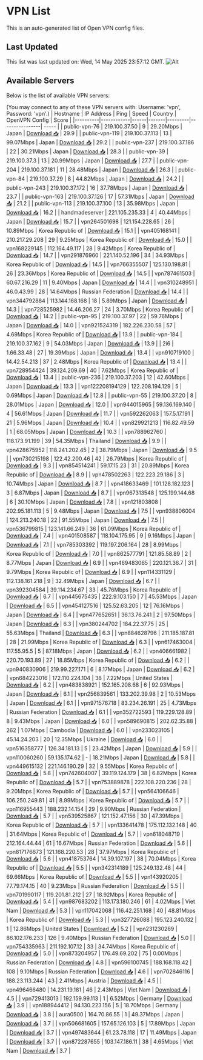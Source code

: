 # VPN List

This is an auto-generated list of Open VPN config files.

## Last Updated

This list was last updated on: Wed, 14 May 2025 23:57:12 GMT.
![Alt](https://repobeats.axiom.co/api/embed/186b98318ef1479477931607c1ad7d823f12451f.svg "Repobeats analytics image")

## Available Servers

Below is the list of available VPN servers:

(You may connect to any of these VPN servers with: Username: 'vpn', Password: 'vpn'.)
| Hostname | IP Address | Ping | Speed | Country | OpenVPN Config | Score |
|----------|------------|------|-------|---------|----------------| ----- |
| public-vpn-76 | 219.100.37.50 | 9 | 29.20Mbps | Japan | [Download 📥](./configs/server_0_JP.ovpn) | 29.9 |
| public-vpn-119 | 219.100.37.113 | 13 | 99.07Mbps | Japan | [Download 📥](./configs/server_1_JP.ovpn) | 29.2 |
| public-vpn-237 | 219.100.37.186 | 22 | 30.21Mbps | Japan | [Download 📥](./configs/server_2_JP.ovpn) | 28.3 |
| public-vpn-39 | 219.100.37.3 | 13 | 20.99Mbps | Japan | [Download 📥](./configs/server_3_JP.ovpn) | 27.7 |
| public-vpn-204 | 219.100.37.181 | 11 | 28.48Mbps | Japan | [Download 📥](./configs/server_4_JP.ovpn) | 26.3 |
| public-vpn-84 | 219.100.37.29 | 8 | 44.82Mbps | Japan | [Download 📥](./configs/server_5_JP.ovpn) | 24.2 |
| public-vpn-243 | 219.100.37.172 | 16 | 37.78Mbps | Japan | [Download 📥](./configs/server_6_JP.ovpn) | 23.7 |
| public-vpn-163 | 219.100.37.126 | 17 | 57.31Mbps | Japan | [Download 📥](./configs/server_7_JP.ovpn) | 21.2 |
| public-vpn-113 | 219.100.37.100 | 13 | 35.98Mbps | Japan | [Download 📥](./configs/server_8_JP.ovpn) | 16.2 |
| handmadeserver | 221.105.235.33 | 4 | 40.44Mbps | Japan | [Download 📥](./configs/server_9_JP.ovpn) | 15.7 |
| vpn264501698 | 121.154.228.65 | 26 | 10.89Mbps | Korea Republic of | [Download 📥](./configs/server_10_KR.ovpn) | 15.1 |
| vpn405168141 | 210.217.29.208 | 29 | 9.25Mbps | Korea Republic of | [Download 📥](./configs/server_11_KR.ovpn) | 15.0 |
| vpn168229145 | 112.164.49.117 | 28 | 9.42Mbps | Korea Republic of | [Download 📥](./configs/server_12_KR.ovpn) | 14.7 |
| vpn291876960 | 221.140.52.196 | 34 | 34.93Mbps | Korea Republic of | [Download 📥](./configs/server_13_KR.ovpn) | 14.5 |
| vpn766355507 | 125.130.198.81 | 26 | 23.36Mbps | Korea Republic of | [Download 📥](./configs/server_14_KR.ovpn) | 14.5 |
| vpn787461503 | 60.67.216.29 | 11 | 9.40Mbps | Japan | [Download 📥](./configs/server_15_JP.ovpn) | 14.4 |
| vpn310248951 | 46.0.43.99 | 28 | 14.64Mbps | Russian Federation | [Download 📥](./configs/server_16_RU.ovpn) | 14.4 |
| vpn344792884 | 113.144.168.168 | 18 | 5.89Mbps | Japan | [Download 📥](./configs/server_17_JP.ovpn) | 14.3 |
| vpn728525982 | 14.46.206.27 | 24 | 3.70Mbps | Korea Republic of | [Download 📥](./configs/server_18_KR.ovpn) | 14.2 |
| public-vpn-95 | 219.100.37.97 | 22 | 59.76Mbps | Japan | [Download 📥](./configs/server_19_JP.ovpn) | 14.0 |
| vpn921524319 | 182.226.230.58 | 57 | 4.69Mbps | Korea Republic of | [Download 📥](./configs/server_20_KR.ovpn) | 13.9 |
| public-vpn-184 | 219.100.37.162 | 9 | 54.03Mbps | Japan | [Download 📥](./configs/server_21_JP.ovpn) | 13.9 |
| 2i6 | 1.66.33.48 | 27 | 19.39Mbps | Japan | [Download 📥](./configs/server_22_JP.ovpn) | 13.4 |
| vpn910719100 | 14.42.54.213 | 37 | 2.48Mbps | Korea Republic of | [Download 📥](./configs/server_23_KR.ovpn) | 13.4 |
| vpn728954424 | 39.124.209.69 | 40 | 7.62Mbps | Korea Republic of | [Download 📥](./configs/server_24_KR.ovpn) | 13.4 |
| public-vpn-236 | 219.100.37.203 | 12 | 42.60Mbps | Japan | [Download 📥](./configs/server_25_JP.ovpn) | 13.3 |
| vpn122208194129 | 122.208.194.129 | 5 | 0.69Mbps | Japan | [Download 📥](./configs/server_26_JP.ovpn) | 12.8 |
| public-vpn-55 | 219.100.37.20 | 8 | 28.01Mbps | Japan | [Download 📥](./configs/server_27_JP.ovpn) | 12.0 |
| vpn944015965 | 59.136.169.140 | 4 | 56.61Mbps | Japan | [Download 📥](./configs/server_28_JP.ovpn) | 11.7 |
| vpn592262063 | 157.5.17.191 | 21 | 5.96Mbps | Japan | [Download 📥](./configs/server_29_JP.ovpn) | 10.4 |
| vpn829921213 | 116.82.49.59 | 1 | 68.05Mbps | Japan | [Download 📥](./configs/server_30_JP.ovpn) | 10.3 |
| vpn788962760 | 118.173.91.199 | 39 | 54.35Mbps | Thailand | [Download 📥](./configs/server_31_TH.ovpn) | 9.9 |
| vpn428675952 | 118.241.202.45 | 2 | 38.79Mbps | Japan | [Download 📥](./configs/server_32_JP.ovpn) | 9.5 |
| vpn730215198 | 122.42.200.46 | 42 | 26.79Mbps | Korea Republic of | [Download 📥](./configs/server_33_KR.ovpn) | 9.3 |
| vpn854514241 | 59.17.15.23 | 31 | 20.89Mbps | Korea Republic of | [Download 📥](./configs/server_34_KR.ovpn) | 8.9 |
| vpn478502263 | 122.223.29.186 | 3 | 10.74Mbps | Japan | [Download 📥](./configs/server_35_JP.ovpn) | 8.7 |
| vpn418633469 | 101.128.182.123 | 3 | 6.87Mbps | Japan | [Download 📥](./configs/server_36_JP.ovpn) | 8.7 |
| vpn967313548 | 125.199.144.68 | 6 | 30.10Mbps | Japan | [Download 📥](./configs/server_37_JP.ovpn) | 7.8 |
| vpn121803808 | 202.95.181.113 | 5 | 9.48Mbps | Japan | [Download 📥](./configs/server_38_JP.ovpn) | 7.5 |
| vpn938806004 | 124.213.240.18 | 22 | 91.55Mbps | Japan | [Download 📥](./configs/server_39_JP.ovpn) | 7.5 |
| vpn536799815 | 123.141.66.249 | 36 | 61.09Mbps | Korea Republic of | [Download 📥](./configs/server_40_KR.ovpn) | 7.4 |
| vpn401508587 | 118.104.175.95 | 9 | 9.16Mbps | Japan | [Download 📥](./configs/server_41_JP.ovpn) | 7.1 |
| vpn785303392 | 119.197.206.164 | 28 | 8.99Mbps | Korea Republic of | [Download 📥](./configs/server_42_KR.ovpn) | 7.0 |
| vpn862577791 | 121.85.58.89 | 2 | 8.77Mbps | Japan | [Download 📥](./configs/server_43_JP.ovpn) | 6.9 |
| vpn469483065 | 220.121.36.7 | 31 | 9.79Mbps | Korea Republic of | [Download 📥](./configs/server_44_KR.ovpn) | 6.9 |
| vpn114331129 | 112.138.161.218 | 9 | 32.49Mbps | Japan | [Download 📥](./configs/server_45_JP.ovpn) | 6.7 |
| vpn392304584 | 39.114.234.67 | 33 | 45.76Mbps | Korea Republic of | [Download 📥](./configs/server_46_KR.ovpn) | 6.7 |
| vpn445675435 | 222.9.103.150 | 7 | 45.53Mbps | Japan | [Download 📥](./configs/server_47_JP.ovpn) | 6.5 |
| vpn454127516 | 125.52.63.205 | 12 | 76.16Mbps | Japan | [Download 📥](./configs/server_48_JP.ovpn) | 6.4 |
| vpn477652651 | 36.13.76.241 | 2 | 97.50Mbps | Japan | [Download 📥](./configs/server_49_JP.ovpn) | 6.3 |
| vpn380244702 | 184.22.37.75 | 25 | 55.63Mbps | Thailand | [Download 📥](./configs/server_50_TH.ovpn) | 6.3 |
| vpn884628796 | 211.185.187.81 | 28 | 21.99Mbps | Korea Republic of | [Download 📥](./configs/server_51_KR.ovpn) | 6.3 |
| vpn617463004 | 117.55.95.5 | 5 | 87.18Mbps | Japan | [Download 📥](./configs/server_52_JP.ovpn) | 6.2 |
| vpn406661982 | 220.70.193.89 | 27 | 18.85Mbps | Korea Republic of | [Download 📥](./configs/server_53_KR.ovpn) | 6.2 |
| vpn940830906 | 219.99.227.171 | 6 | 8.17Mbps | Japan | [Download 📥](./configs/server_54_JP.ovpn) | 6.2 |
| vpn684223016 | 172.110.224.104 | 38 | 7.22Mbps | United States | [Download 📥](./configs/server_55_US.ovpn) | 6.2 |
| vpn483838921 | 152.165.208.68 | 6 | 92.93Mbps | Japan | [Download 📥](./configs/server_56_JP.ovpn) | 6.1 |
| vpn256839561 | 133.202.39.98 | 2 | 10.53Mbps | Japan | [Download 📥](./configs/server_57_JP.ovpn) | 6.1 |
| vpn971576718 | 83.234.26.191 | 25 | 4.73Mbps | Russian Federation | [Download 📥](./configs/server_58_RU.ovpn) | 6.1 |
| vpn352722593 | 119.229.128.89 | 8 | 9.43Mbps | Japan | [Download 📥](./configs/server_59_JP.ovpn) | 6.0 |
| vpn589690815 | 202.62.35.88 | 262 | 1.07Mbps | Cambodia | [Download 📥](./configs/server_60_KH.ovpn) | 6.0 |
| vpn233023105 | 45.14.24.203 | 20 | 12.35Mbps | Ukraine | [Download 📥](./configs/server_61_UA.ovpn) | 6.0 |
| vpn516358777 | 126.34.181.13 | 5 | 23.42Mbps | Japan | [Download 📥](./configs/server_62_JP.ovpn) | 5.9 |
| vpn110060260 | 59.135.174.62 | - | 18.21Mbps | Japan | [Download 📥](./configs/server_63_JP.ovpn) | 5.8 |
| vpn449615132 | 221.146.190.29 | 32 | 9.55Mbps | Korea Republic of | [Download 📥](./configs/server_64_KR.ovpn) | 5.8 |
| vpn742604007 | 39.119.124.179 | 38 | 6.82Mbps | Korea Republic of | [Download 📥](./configs/server_65_KR.ovpn) | 5.7 |
| vpn753889878 | 222.108.220.236 | 28 | 9.20Mbps | Korea Republic of | [Download 📥](./configs/server_66_KR.ovpn) | 5.7 |
| vpn564106646 | 106.250.249.81 | 41 | 8.99Mbps | Korea Republic of | [Download 📥](./configs/server_67_KR.ovpn) | 5.7 |
| vpn116955443 | 188.232.14.154 | 29 | 9.90Mbps | Russian Federation | [Download 📥](./configs/server_68_RU.ovpn) | 5.7 |
| vpn539525867 | 121.152.47.156 | 30 | 47.39Mbps | Korea Republic of | [Download 📥](./configs/server_69_KR.ovpn) | 5.7 |
| vpn133641478 | 175.112.132.148 | 40 | 31.64Mbps | Korea Republic of | [Download 📥](./configs/server_70_KR.ovpn) | 5.7 |
| vpn618048719 | 212.164.44.44 | 61 | 16.67Mbps | Russian Federation | [Download 📥](./configs/server_71_RU.ovpn) | 5.6 |
| vpn817176673 | 121.168.220.53 | 28 | 37.97Mbps | Korea Republic of | [Download 📥](./configs/server_72_KR.ovpn) | 5.6 |
| vpn418753764 | 14.39.107.197 | 38 | 70.04Mbps | Korea Republic of | [Download 📥](./configs/server_73_KR.ovpn) | 5.5 |
| vpn342314189 | 125.249.132.48 | 44 | 69.66Mbps | Korea Republic of | [Download 📥](./configs/server_74_KR.ovpn) | 5.5 |
| vpn143920205 | 77.79.174.15 | 40 | 9.23Mbps | Russian Federation | [Download 📥](./configs/server_75_RU.ovpn) | 5.5 |
| vpn701990117 | 119.201.81.212 | 27 | 18.92Mbps | Korea Republic of | [Download 📥](./configs/server_76_KR.ovpn) | 5.4 |
| vpn987683202 | 113.173.180.246 | 61 | 4.02Mbps | Viet Nam | [Download 📥](./configs/server_77_VN.ovpn) | 5.3 |
| vpn117042068 | 116.42.251.168 | 40 | 48.81Mbps | Korea Republic of | [Download 📥](./configs/server_78_KR.ovpn) | 5.3 |
| vpn327726088 | 195.123.240.132 | 1 | 12.86Mbps | United States | [Download 📥](./configs/server_79_US.ovpn) | 5.2 |
| vpn231230269 | 86.102.176.233 | 126 | 9.40Mbps | Russian Federation | [Download 📥](./configs/server_80_RU.ovpn) | 5.0 |
| vpn754335963 | 211.192.107.12 | 33 | 34.74Mbps | Korea Republic of | [Download 📥](./configs/server_81_KR.ovpn) | 5.0 |
| vpn873204957 | 176.49.69.202 | 75 | 0.00Mbps | Russian Federation | [Download 📥](./configs/server_82_RU.ovpn) | 4.8 |
| vpn596100745 | 188.168.118.42 | 108 | 9.10Mbps | Russian Federation | [Download 📥](./configs/server_83_RU.ovpn) | 4.6 |
| vpn702846116 | 188.23.113.244 | 43 | 2.41Mbps | Austria | [Download 📥](./configs/server_84_AT.ovpn) | 4.5 |
| vpn496466480 | 14.231.19.181 | 46 | 2.43Mbps | Viet Nam | [Download 📥](./configs/server_85_VN.ovpn) | 4.5 |
| vpn729413013 | 192.159.99.113 | 1 | 6.52Mbps | Germany | [Download 📥](./configs/server_86_DE.ovpn) | 3.9 |
| vpn188944412 | 94.130.223.156 | 5 | 18.70Mbps | Germany | [Download 📥](./configs/server_87_DE.ovpn) | 3.8 |
| aura0500 | 164.70.86.55 | 1 | 49.37Mbps | Japan | [Download 📥](./configs/server_88_JP.ovpn) | 3.7 |
| vpn506681605 | 157.65.126.103 | 5 | 17.89Mbps | Japan | [Download 📥](./configs/server_89_JP.ovpn) | 3.7 |
| vpn497483644 | 61.23.78.118 | 17 | 11.49Mbps | Japan | [Download 📥](./configs/server_90_JP.ovpn) | 3.7 |
| vpn872287655 | 103.147.186.11 | 38 | 4.65Mbps | Viet Nam | [Download 📥](./configs/server_91_VN.ovpn) | 3.7 |

